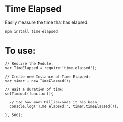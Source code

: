 # Time Elapsed
Easily measure the time that has elapsed.

  `npm install time-elapsed`

# To use:

    // Require the Module:
    var TimeElapsed = require('time-elapsed');
    
    // Create new Instance of Time Elapsed:
    var timer = new TimeElapsed();
    
    // Wait a duration of time:
    setTimeout(function(){
    
      // See how many Milliseconds it has been:
      console.log('Time elapsed:', timer.timeElapsed());
      
    }, 500);

